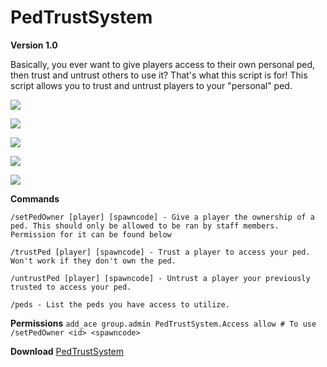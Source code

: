 # PedTrustSystem

**Version 1.0** 

Basically, you ever want to give players access to their own personal ped, then trust and untrust others to use it? That's what this script is for! This script allows you to trust and untrust players to your "personal" ped.

![](https://i.gyazo.com/05afae9b0808ef3dce8734c9ea0f8dd6.gif)

![](https://i.gyazo.com/f6504163e6a1c7f4939c1b61cd2e50d4.png)

![](https://i.gyazo.com/17a885ccf6aa99692421e72dda5fd004.png)

![](https://i.gyazo.com/34cf1bd07f21a06b1475160755d38595.png)

![](https://i.gyazo.com/f1db42a35b6cbe167760eaf68d410b04.png)

**Commands** 

`/setPedOwner [player] [spawncode] - Give a player the ownership of a ped. This should only be allowed to be ran by staff members. Permission for it can be found below`

`/trustPed [player] [spawncode] - Trust a player to access your ped. Won't work if they don't own the ped.`

`/untrustPed [player] [spawncode] - Untrust a player your previously trusted to access your ped.`

`/peds - List the peds you have access to utilize.`

**Permissions** `add_ace group.admin PedTrustSystem.Access allow # To use /setPedOwner <id> <spawncode>`

**Download** [PedTrustSystem](https://github.com/TheWolfBadger/PedTrustSystem)

